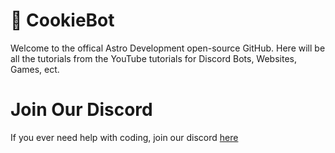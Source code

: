 # 🍪 CookieBot

Welcome to the offical Astro Development open-source GitHub. Here will be all the tutorials from the YouTube tutorials for Discord Bots, Websites, Games, ect.

# Join Our Discord

If you ever need help with coding, join our discord [here](https://discord.gg/4yAUYpc)
